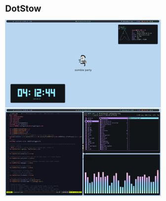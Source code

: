 # DotStow

![arch_preview_1](https://raw.githubusercontent.com/aayushrathor/dotfiles/main/preview.png)
![arch_preview_2](https://github.com/aayushrathor/dotfiles/blob/main/preview_1.png)
